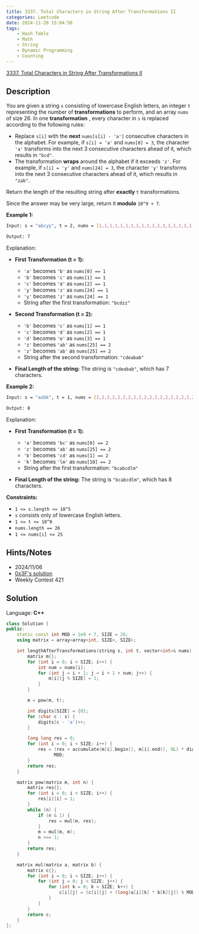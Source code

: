 ```yaml
---
title: 3337. Total Characters in String After Transformations II
categories: Leetcode
date: 2024-11-20 15:04:50
tags:
    - Hash Table
    - Math
    - String
    - Dynamic Programming
    - Counting
---
```


[3337. Total Characters in String After Transformations II](https://leetcode.com/problems/total-characters-in-string-after-transformations-ii/description/)

## Description

You are given a string `s` consisting of lowercase English letters, an integer `t` representing the number of **transformations**  to perform, and an array `nums` of size 26. In one **transformation** , every character in `s` is replaced according to the following rules:

- Replace `s[i]` with the **next**  `nums[s[i] - 'a']` consecutive characters in the alphabet. For example, if `s[i] = 'a'` and `nums[0] = 3`, the character `'a'` transforms into the next 3 consecutive characters ahead of it, which results in `"bcd"`.
- The transformation **wraps**  around the alphabet if it exceeds `'z'`. For example, if `s[i] = 'y'` and `nums[24] = 3`, the character `'y'` transforms into the next 3 consecutive characters ahead of it, which results in `"zab"`.

Return the length of the resulting string after **exactly**  `t` transformations.

Since the answer may be very large, return it **modulo**  `10^9 + 7`.

**Example 1:**

```bash
Input: s = "abcyy", t = 2, nums = [1,1,1,1,1,1,1,1,1,1,1,1,1,1,1,1,1,1,1,1,1,1,1,1,1,2]

Output: 7
```

Explanation:

- **First Transformation (t = 1):**

  - `'a'` becomes `'b'` as `nums[0] == 1`
  - `'b'` becomes `'c'` as `nums[1] == 1`
  - `'c'` becomes `'d'` as `nums[2] == 1`
  - `'y'` becomes `'z'` as `nums[24] == 1`
  - `'y'` becomes `'z'` as `nums[24] == 1`
  - String after the first transformation: `"bcdzz"`

- **Second Transformation (t = 2):**

  - `'b'` becomes `'c'` as `nums[1] == 1`
  - `'c'` becomes `'d'` as `nums[2] == 1`
  - `'d'` becomes `'e'` as `nums[3] == 1`
  - `'z'` becomes `'ab'` as `nums[25] == 2`
  - `'z'` becomes `'ab'` as `nums[25] == 2`
  - String after the second transformation: `"cdeabab"`

- **Final Length of the string:**  The string is `"cdeabab"`, which has 7 characters.

**Example 2:**

```bash
Input: s = "azbk", t = 1, nums = [2,2,2,2,2,2,2,2,2,2,2,2,2,2,2,2,2,2,2,2,2,2,2,2,2,2]

Output: 8
```

Explanation:

- **First Transformation (t = 1):**

  - `'a'` becomes `'bc'` as `nums[0] == 2`
  - `'z'` becomes `'ab'` as `nums[25] == 2`
  - `'b'` becomes `'cd'` as `nums[1] == 2`
  - `'k'` becomes `'lm'` as `nums[10] == 2`
  - String after the first transformation: `"bcabcdlm"`

- **Final Length of the string:**  The string is `"bcabcdlm"`, which has 8 characters.

**Constraints:**

- `1 <= s.length <= 10^5`
- `s` consists only of lowercase English letters.
- `1 <= t <= 10^9`
- `nums.length == 26`
- `1 <= nums[i] <= 25`

## Hints/Notes

- 2024/11/06
- [0x3F's solution](https://leetcode.cn/problems/total-characters-in-string-after-transformations-ii/solution/ju-zhen-kuai-su-mi-you-hua-dppythonjavac-cd2j/)
- Weekly Contest 421

## Solution

Language: **C++**

```C++
class Solution {
public:
    static const int MOD = 1e9 + 7, SIZE = 26;
    using matrix = array<array<int, SIZE>, SIZE>;

    int lengthAfterTransformations(string s, int t, vector<int>& nums) {
        matrix m{};
        for (int i = 0; i < SIZE; i++) {
            int num = nums[i];
            for (int j = i + 1; j < i + 1 + num; j++) {
                m[i][j % SIZE] = 1;
            }
        }

        m = pow(m, t);

        int digits[SIZE] = {0};
        for (char c : s) {
            digits[c - 'a']++;
        }

        long long res = 0;
        for (int i = 0; i < SIZE; i++) {
            res = (res + accumulate(m[i].begin(), m[i].end(), 0L) * digits[i]) %
                  MOD;
        }
        return res;
    }

    matrix pow(matrix m, int n) {
        matrix res{};
        for (int i = 0; i < SIZE; i++) {
            res[i][i] = 1;
        }
        while (n) {
            if (n & 1) {
                res = mul(m, res);
            }
            m = mul(m, m);
            n >>= 1;
        }
        return res;
    }

    matrix mul(matrix a, matrix b) {
        matrix c{};
        for (int i = 0; i < SIZE; i++) {
            for (int j = 0; j < SIZE; j++) {
                for (int k = 0; k < SIZE; k++) {
                    c[i][j] = (c[i][j] + (long)a[i][k] * b[k][j]) % MOD;
                }
            }
        }
        return c;
    }
};
```
